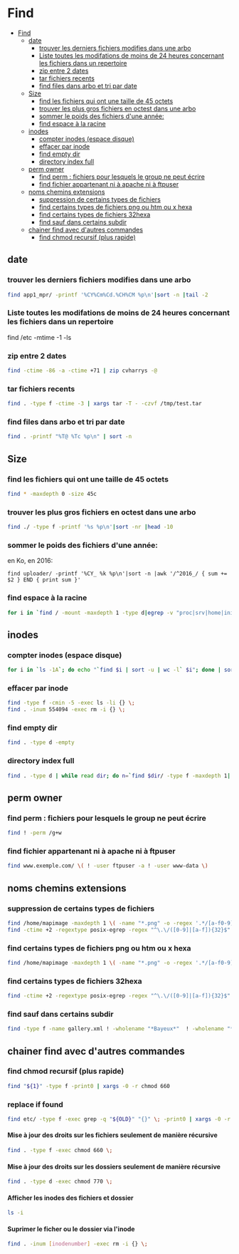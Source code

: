 


# Find


<!-- TOC -->

- [Find](#find)
  - [date](#date)
    - [trouver les derniers fichiers modifies dans une arbo](#trouver-les-derniers-fichiers-modifies-dans-une-arbo)
    - [Liste toutes les modifations de moins de 24 heures concernant les fichiers dans un repertoire](#liste-toutes-les-modifations-de-moins-de-24-heures-concernant-les-fichiers-dans-un-repertoire)
    - [zip entre 2 dates](#zip-entre-2-dates)
    - [tar fichiers recents](#tar-fichiers-recents)
    - [find files dans arbo et tri par date](#find-files-dans-arbo-et-tri-par-date)
  - [Size](#size)
    - [find les fichiers qui ont une taille de 45 octets](#find-les-fichiers-qui-ont-une-taille-de-45-octets)
    - [trouver les plus gros fichiers en octest dans une arbo](#trouver-les-plus-gros-fichiers-en-octest-dans-une-arbo)
    - [sommer le poids des fichiers d'une année:](#sommer-le-poids-des-fichiers-dune-année)
    - [find espace à la racine](#find-espace-à-la-racine)
  - [inodes](#inodes)
    - [compter inodes (espace disque)](#compter-inodes-espace-disque)
    - [effacer par inode](#effacer-par-inode)
    - [find empty dir](#find-empty-dir)
    - [directory index full](#directory-index-full)
  - [perm owner](#perm-owner)
    - [find perm : fichiers pour lesquels le group ne peut écrire](#find-perm--fichiers-pour-lesquels-le-group-ne-peut-écrire)
    - [find fichier appartenant ni à apache ni à ftpuser](#find-fichier-appartenant-ni-à-apache-ni-à-ftpuser)
  - [noms chemins extensions](#noms-chemins-extensions)
    - [suppression de certains types de fichiers](#suppression-de-certains-types-de-fichiers)
    - [find certains types de fichiers png ou htm ou x hexa](#find-certains-types-de-fichiers-png-ou-htm-ou-x-hexa)
    - [find certains types de fichiers 32hexa](#find-certains-types-de-fichiers-32hexa)
    - [find sauf dans certains subdir](#find-sauf-dans-certains-subdir)
  - [chainer find avec d'autres commandes](#chainer-find-avec-dautres-commandes)
    - [find chmod recursif (plus rapide)](#find-chmod-recursif-plus-rapide)

<!-- /TOC -->


## date
### trouver les derniers fichiers modifies dans une arbo
```bash
find app1_mpr/ -printf '%CY%Cm%Cd.%CH%CM %p\n'|sort -n |tail -2
```
### Liste toutes les modifations de moins de 24 heures concernant les fichiers dans un repertoire
find /etc -mtime -1 -ls

### zip entre 2 dates
```bash
find -ctime -86 -a -ctime +71 | zip cvharrys -@
```
### tar fichiers recents
```bash
find . -type f -ctime -3 | xargs tar -T - -czvf /tmp/test.tar
```
### find files dans arbo et tri par date
```bash
find . -printf "%T@ %Tc %p\n" | sort -n
```


## Size

### find les fichiers qui ont une taille de 45 octets
```bash
find * -maxdepth 0 -size 45c
```
### trouver les plus gros fichiers en octest dans une arbo
```bash
find ./ -type f -printf '%s %p\n'|sort -nr |head -10
```

### sommer le poids des fichiers d'une année:
en Ko, en 2016:
```
find uploader/ -printf '%CY_ %k %p\n'|sort -n |awk '/^2016_/ { sum += $2 } END { print sum }'
```

### find espace à la racine
```bash
for i in `find / -mount -maxdepth 1 -type d|egrep -v "proc|srv|home|initrd|mnt|boot|sys|media|dev|/$"`;do du -hs $i;done
```
## inodes
### compter inodes (espace disque)
```bash
for i in `ls -1A`; do echo "`find $i | sort -u | wc -l` $i"; done | sort -rn | head -5
```
### effacer par inode
```bash
find -type f -cmin -5 -exec ls -li {} \;
find . -inum 554094 -exec rm -i {} \;
```
### find empty dir
```bash
find . -type d -empty
```
### directory index full
```bash
find . -type d | while read dir; do n=`find $dir/ -type f -maxdepth 1| grep -c ""`; echo "$n $dir";done | sort -n
```
## perm owner
### find perm : fichiers pour lesquels le group ne peut écrire
```bash
find ! -perm /g+w
```
### find fichier appartenant ni à apache ni à ftpuser
```bash
find www.exemple.com/ \( ! -user ftpuser -a ! -user www-data \)
```

## noms chemins extensions
### suppression de certains types de fichiers
```bash
find /home/mapimage -maxdepth 1 \( -name "*.png" -o -regex '.*/[a-f0-9][a-f0-9]*$' -o -name "*.htm*" \) -exec rm -f {} \;
find -ctime +2 -regextype posix-egrep -regex "^\.\/([0-9]|[a-f]){32}$" -exec rm -f {} \;  
```
### find certains types de fichiers png ou htm ou x hexa
```bash
find /home/mapimage -maxdepth 1 \( -name "*.png" -o -regex '.*/[a-f0-9][a-f0-9]*$' -o -name "*.htm*" \)
```
### find certains types de fichiers 32hexa
```bash
find -ctime +2 -regextype posix-egrep -regex "^\.\/([0-9]|[a-f]){32}$" -exec rm -f {} \;  
```
### find sauf dans certains subdir
```bash
find -type f -name gallery.xml ! -wholename "*Bayeux*"  ! -wholename "*Province*"
```

## chainer find avec d'autres commandes
### find chmod recursif (plus rapide)
```bash
find "${1}" -type f -print0 | xargs -0 -r chmod 660
```
### replace if found
```bash
find etc/ -type f -exec grep -q "${OLD}" "{}" \; -print0 | xargs -0 -r sed -i "s/"${OLD}"/"${NEW}"/g"
```

#### Mise à jour des droits sur les fichiers seulement de manière récursive
```bash
find . -type f -exec chmod 660 \;
```

#### Mise à jour des droits sur les dossiers seulement de manière récursive
```bash
find . -type d -exec chmod 770 \;
```

#### Afficher les inodes des fichiers et dossier
```bash
ls -i
```

#### Suprimer le ficher ou le dossier via l'inode
```bash
find . -inum [inodenumber] -exec rm -i {} \;
```
